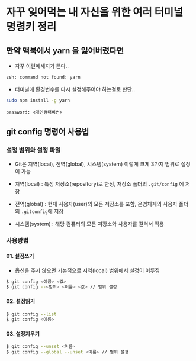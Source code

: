 # 자꾸 잊어먹는 내 자신을 위한 여러 터미널 명령키 정리

## 만약 맥북에서 yarn 을 잃어버렸다면

- 자꾸 이런메세지가 뜬다..

```sh
zsh: command not found: yarn
```

- 터미널에 환경변수를 다시 설정해주어야 하는걸로 판단..

```sh
sudo npm install -g yarn
```

```
password: <개인컴터비번>
```

## git config 명령어 사용법

### 설정 범위와 설정 파일

- Git은 지역(local), 전역(global), 시스템(system) 이렇게 크게 3가지 범위로 설정이 가능

- 지역(local) : 특정 저장소(repository)로 한정, 저장소 폴더의 `.git/config` 에 저장
- 전역(global) : 현재 사용자(user)의 모든 저장소를 포함, 운영체제의 사용자 폴더의 `.gitconfig`에 저장
- 시스템(system) : 해당 컴퓨터의 모든 저장소와 사용자를 걸쳐서 적용

### 사용방법

#### 01. 설정쓰기

- 옵션을 주지 않으면 기본적으로 지역(local) 범위에서 설정이 이루짐

```sh
$ git config <이름> <값>
$ git config --<범위> <이름> <값> // 범위 설정
```

#### 02. 설정읽기

```sh
$ git config --list
$ git config <이름>
```

#### 03. 설정지우기

```sh
$ git config --unset <이름>
$ git config --global --unset <이름> // 범위 설정
```
